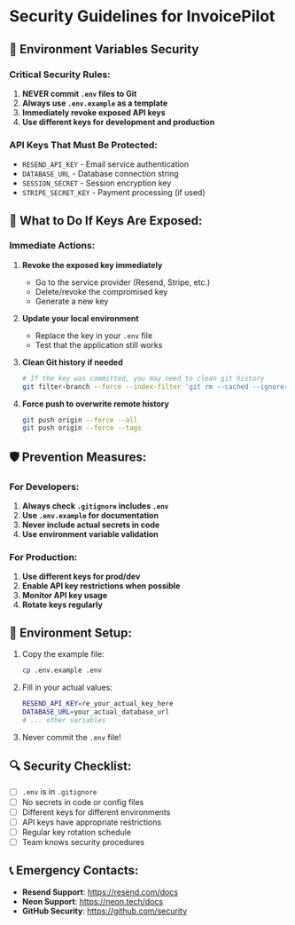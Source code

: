 # Security Guidelines for InvoicePilot

## 🔐 Environment Variables Security

### Critical Security Rules:

1. **NEVER commit `.env` files to Git**
2. **Always use `.env.example` as a template**
3. **Immediately revoke exposed API keys**
4. **Use different keys for development and production**

### API Keys That Must Be Protected:

- `RESEND_API_KEY` - Email service authentication
- `DATABASE_URL` - Database connection string
- `SESSION_SECRET` - Session encryption key
- `STRIPE_SECRET_KEY` - Payment processing (if used)

## 🚨 What to Do If Keys Are Exposed:

### Immediate Actions:

1. **Revoke the exposed key immediately**

   - Go to the service provider (Resend, Stripe, etc.)
   - Delete/revoke the compromised key
   - Generate a new key

2. **Update your local environment**

   - Replace the key in your `.env` file
   - Test that the application still works

3. **Clean Git history if needed**

   ```bash
   # If the key was committed, you may need to clean git history
   git filter-branch --force --index-filter 'git rm --cached --ignore-unmatch .env' --prune-empty --tag-name-filter cat -- --all
   ```

4. **Force push to overwrite remote history**
   ```bash
   git push origin --force --all
   git push origin --force --tags
   ```

## 🛡️ Prevention Measures:

### For Developers:

1. **Always check `.gitignore` includes `.env`**
2. **Use `.env.example` for documentation**
3. **Never include actual secrets in code**
4. **Use environment variable validation**

### For Production:

1. **Use different keys for prod/dev**
2. **Enable API key restrictions when possible**
3. **Monitor API key usage**
4. **Rotate keys regularly**

## 📝 Environment Setup:

1. Copy the example file:

   ```bash
   cp .env.example .env
   ```

2. Fill in your actual values:

   ```bash
   RESEND_API_KEY=re_your_actual_key_here
   DATABASE_URL=your_actual_database_url
   # ... other variables
   ```

3. Never commit the `.env` file!

## 🔍 Security Checklist:

- [ ] `.env` is in `.gitignore`
- [ ] No secrets in code or config files
- [ ] Different keys for different environments
- [ ] API keys have appropriate restrictions
- [ ] Regular key rotation schedule
- [ ] Team knows security procedures

## 📞 Emergency Contacts:

- **Resend Support**: https://resend.com/docs
- **Neon Support**: https://neon.tech/docs
- **GitHub Security**: https://github.com/security
